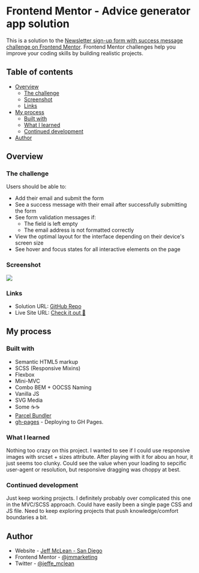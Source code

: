 # Frontend Mentor - Advice generator app solution

This is a solution to the [Newsletter sign-up form with success message challenge on Frontend Mentor](https://www.frontendmentor.io/challenges/newsletter-signup-form-with-success-message-3FC1AZbNrv). Frontend Mentor challenges help you improve your coding skills by building realistic projects.

## Table of contents

- [Overview](#overview)
  - [The challenge](#the-challenge)
  - [Screenshot](#screenshot)
  - [Links](#links)
- [My process](#my-process)
  - [Built with](#built-with)
  - [What I learned](#what-i-learned)
  - [Continued development](#continued-development)
- [Author](#author)

## Overview

### The challenge

Users should be able to:

- Add their email and submit the form
- See a success message with their email after successfully submitting the form
- See form validation messages if:
  - The field is left empty
  - The email address is not formatted correctly
- View the optimal layout for the interface depending on their device's screen size
- See hover and focus states for all interactive elements on the page

### Screenshot

![](./preview.gif)

### Links

- Solution URL: [GitHub Repo](https://github.com/jmmarketing/newsletter-signup-FEM)
- Live Site URL: [Check it out 👀](https://jmmarketing.github.io/newsletter-signup-FEM/)

## My process

### Built with

- Semantic HTML5 markup
- SCSS (Responsive Mixins)
- Flexbox
- Mini-MVC
- Combo BEM + OOCSS Naming
- Vanilla JS
- SVG Media
- Some ☕☕
- [Parcel Bundler](https://parceljs.org/)
- [gh-pages](https://www.npmjs.com/package/gh-pages) - Deploying to GH Pages.

### What I learned

Nothing too crazy on this project. I wanted to see if I could use responsive images with srcset + sizes attribute. After playing with it for abou an hour, it just seems too clunky. Could see the value when your loading to sepcific user-agent or resolution, but responsive dragging was choppy at best.

### Continued development

Just keep working projects. I definitely probably over complicated this one in the MVC/SCSS approach. Could have easily been a single page CSS and JS file. Need to keep exploring projects that push knowledge/comfort boundaries a bit.

## Author

- Website - [Jeff McLean - San Diego](https://jeffreymclean.com)
- Frontend Mentor - [@jmmarketing](https://www.frontendmentor.io/profile/jmmarketing)
- Twitter - [@jeffe_mclean](https://www.twitter.com/jeffe_mclean)
